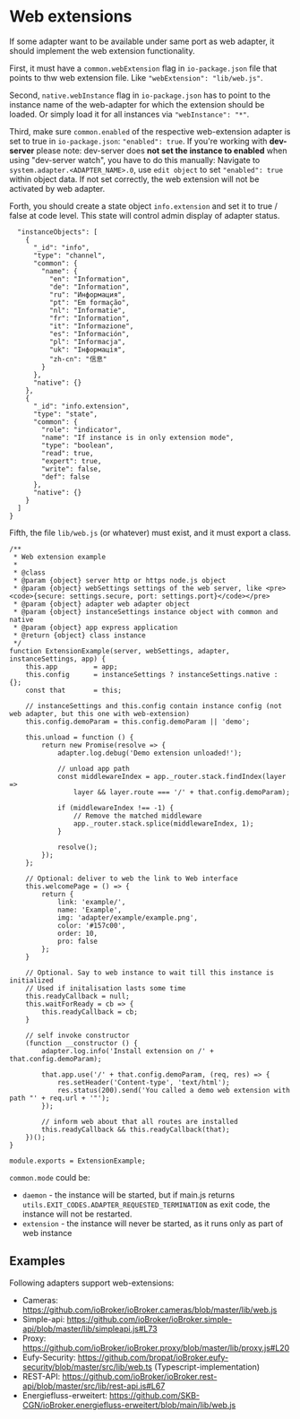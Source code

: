 # Web extensions
If some adapter want to be available under same port as web adapter, it should implement the web extension functionality.

First, it must have a `common.webExtension` flag in `io-package.json` file that points to thw web extension file. Like `"webExtension": "lib/web.js"`.

Second, `native.webInstance` flag in `io-package.json` has to point to the instance name of the web-adapter for which the extension should be loaded. 
Or simply load it for all instances via `"webInstance": "*"`.

Third, make sure `common.enabled` of the respective web-extension adapter is set to true in `io-package.json`: `"enabled": true`.
If you're working with **dev-server** please note: dev-server does **not set the instance to enabled** when using "dev-server watch", you have to do this manually: Navigate to `system.adapter.<ADAPTER_NAME>.0`, use `edit object` to set `"enabled": true` within object data. If not set correctly, the web extension will not be activated by web adapter.

Forth, you should create a state object `info.extension` and set it to true / false at code level. This state will control admin display of adapter status.

```
  "instanceObjects": [
    {
      "_id": "info",
      "type": "channel",
      "common": {
        "name": {
          "en": "Information",
          "de": "Information",
          "ru": "Информация",
          "pt": "Em formação",
          "nl": "Informatie",
          "fr": "Information",
          "it": "Informazione",
          "es": "Información",
          "pl": "Informacja",
          "uk": "Інформація",
          "zh-cn": "信息"
        }
      },
      "native": {}
    },
    {
      "_id": "info.extension",
      "type": "state",
      "common": {
        "role": "indicator",
        "name": "If instance is in only extension mode",
        "type": "boolean",
        "read": true,
        "expert": true,
        "write": false,
        "def": false
      },
      "native": {}
    }
  ]
}
```


Fifth, the file `lib/web.js` (or whatever) must exist, and it must export a class.
```
/**
 * Web extension example
 *
 * @class
 * @param {object} server http or https node.js object
 * @param {object} webSettings settings of the web server, like <pre><code>{secure: settings.secure, port: settings.port}</code></pre>
 * @param {object} adapter web adapter object
 * @param {object} instanceSettings instance object with common and native
 * @param {object} app express application
 * @return {object} class instance
 */
function ExtensionExample(server, webSettings, adapter, instanceSettings, app) {
    this.app         = app;
    this.config      = instanceSettings ? instanceSettings.native : {};
    const that       = this;

    // instanceSettings and this.config contain instance config (not web adapter, but this one with web-extension)
    this.config.demoParam = this.config.demoParam || 'demo';

    this.unload = function () {
        return new Promise(resolve => {
            adapter.log.debug('Demo extension unloaded!');
            
            // unload app path
            const middlewareIndex = app._router.stack.findIndex(layer => 
                layer && layer.route === '/' + that.config.demoParam);
                
            if (middlewareIndex !== -1) {
                // Remove the matched middleware
                app._router.stack.splice(middlewareIndex, 1);
            }
            
            resolve();
        });
    };

    // Optional: deliver to web the link to Web interface
    this.welcomePage = () => {
        return {
            link: 'example/',
            name: 'Example',
            img: 'adapter/example/example.png',
            color: '#157c00',
            order: 10,
            pro: false
        };
    }

    // Optional. Say to web instance to wait till this instance is initialized
    // Used if initalisation lasts some time
    this.readyCallback = null; 
    this.waitForReady = cb => {
        this.readyCallback = cb;
    }

    // self invoke constructor
    (function __constructor () {
        adapter.log.info('Install extension on /' + that.config.demoParam);
        
        that.app.use('/' + that.config.demoParam, (req, res) => {
            res.setHeader('Content-type', 'text/html');
            res.status(200).send('You called a demo web extension with path "' + req.url + '"');
        });
        
        // inform web about that all routes are installed
        this.readyCallback && this.readyCallback(that);
    })();
}

module.exports = ExtensionExample;
```

`common.mode` could be:
- `daemon` - the instance will be started, but if main.js returns `utils.EXIT_CODES.ADAPTER_REQUESTED_TERMINATION` as exit code, the instance will not be restarted.
- `extension` - the instance will never be started, as it runs only as part of web instance


## Examples
Following adapters support web-extensions:
- Cameras: https://github.com/ioBroker/ioBroker.cameras/blob/master/lib/web.js
- Simple-api: https://github.com/ioBroker/ioBroker.simple-api/blob/master/lib/simpleapi.js#L73
- Proxy: https://github.com/ioBroker/ioBroker.proxy/blob/master/lib/proxy.js#L20
- Eufy-Security: https://github.com/bropat/ioBroker.eufy-security/blob/master/src/lib/web.ts (Typescript-implementation)
- REST-API: https://github.com/ioBroker/ioBroker.rest-api/blob/master/src/lib/rest-api.js#L67
- Energiefluss-erweitert: https://github.com/SKB-CGN/ioBroker.energiefluss-erweitert/blob/main/lib/web.js
